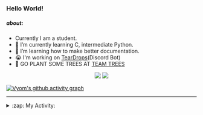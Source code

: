 ### Hello World!

##### about:
- Currently I am a student.
- 🌱 I’m currently learning C, intermediate Python.
- 🌱 I’m learning how to make better documentation.
- 😭 I'm working on [TearDrops](https://github.com/Vyvy-vi/TearDrops)(Discord Bot)
- 🌱 GO PLANT SOME TREES AT [TEAM TREES](https://teamtrees.org/)

<p align="center">
  <a href="https://twitter.com/Vyvy_viM"><img target="_blank" src="https://img.shields.io/badge/twitter%20@Vyvy_viM-0D95E8?style=for-the-badge&logo=twitter&logoColor=white"/></a> 
  <a href="https://vyvy-vi.github.io/portfolio"><img target="_blank" src="https://img.shields.io/badge/-I%27m_craving_for_open_source-green?style=for-the-badge&logo=github&logoColor=black"/></a> 
</p>

[![Vyom's github activity graph](https://activity-graph.herokuapp.com/graph?username=Vyvy-vi)](https://github.com/ashutosh00710/github-readme-activity-graph)

---
<details>
  <summary>:zap: My Activity:</summary>
  
<!--START_SECTION:waka-->
**I'm a Night 🦉** 

```text
🌞 Morning    39 commits     █░░░░░░░░░░░░░░░░░░░░░░░░   6.35% 
🌆 Daytime    131 commits    █████░░░░░░░░░░░░░░░░░░░░   21.34% 
🌃 Evening    232 commits    █████████░░░░░░░░░░░░░░░░   37.79% 
🌙 Night      212 commits    ████████░░░░░░░░░░░░░░░░░   34.53%

```
📅 **I'm Most Productive on Sunday** 

```text
Monday       66 commits     ██░░░░░░░░░░░░░░░░░░░░░░░   10.75% 
Tuesday      92 commits     ███░░░░░░░░░░░░░░░░░░░░░░   14.98% 
Wednesday    93 commits     ███░░░░░░░░░░░░░░░░░░░░░░   15.15% 
Thursday     81 commits     ███░░░░░░░░░░░░░░░░░░░░░░   13.19% 
Friday       41 commits     █░░░░░░░░░░░░░░░░░░░░░░░░   6.68% 
Saturday     89 commits     ███░░░░░░░░░░░░░░░░░░░░░░   14.5% 
Sunday       152 commits    ██████░░░░░░░░░░░░░░░░░░░   24.76%

```


📊 **This Week I Spent My Time On** 

```text
🔥 Editors: 
Vim                      9 hrs 46 mins       █████████████████████████   100.0%

🐱‍💻 Projects: 
api                      9 hrs 25 mins       ████████████████████████░   96.4% 
heptagram-api            14 mins             ░░░░░░░░░░░░░░░░░░░░░░░░░   2.52% 
conventional-changelog-ac4 mins              ░░░░░░░░░░░░░░░░░░░░░░░░░   0.77% 
dev-quotes-api           1 min               ░░░░░░░░░░░░░░░░░░░░░░░░░   0.2% 
Shepherd-bot             0 secs              ░░░░░░░░░░░░░░░░░░░░░░░░░   0.05%

```


 Last Updated on 11/08/2021
<!--END_SECTION:waka-->
</details>
